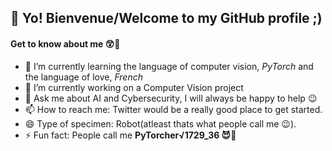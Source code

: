 ## 👋 Yo! Bienvenue/Welcome to my GitHub profile ;)

#### Get to know about me 😲🤔
- 🌱 I’m currently learning the language of computer vision, _PyTorch_ and the language of love, _French_
- 🔭 I’m currently working on a Computer Vision project
- 💬 Ask me about AI and Cybersecurity, I will always be happy to help 😉
- 📫 How to reach me: Twitter would be a really good place to get started.
- 😄 Type of specimen: Robot(atleast thats what people call me 😉).
- ⚡ Fun fact: People call me <b> PyTorcher√1729_36 <b> 😈🚀

<!--
- 👯 I’m looking to collaborate on ...
- 🤔 I’m looking for help with ... 
-->


